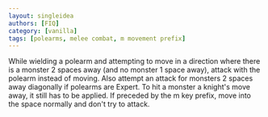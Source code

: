 ```yaml
---
layout: singleidea
authors: [FIQ]
category: [vanilla]
tags: [polearms, melee combat, m movement prefix]
---
```

While wielding a polearm and attempting to move in a direction where there is a monster 2 spaces away (and no monster 1 space away), attack with the polearm instead of moving. Also attempt an attack for monsters 2 spaces away diagonally if polearms are Expert. To hit a monster a knight's move away, it still has to be applied. If preceded by the m key prefix, move into the space normally and don't try to attack.
